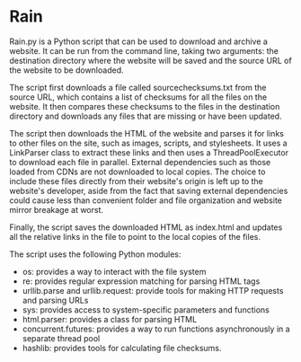 # Rain
Rain.py is a Python script that can be used to download and archive a website. It can be run from the command line, taking two arguments: the destination directory where the website will be saved and the source URL of the website to be downloaded.

The script first downloads a file called sourcechecksums.txt from the source URL, which contains a list of checksums for all the files on the website. It then compares these checksums to the files in the destination directory and downloads any files that are missing or have been updated.

The script then downloads the HTML of the website and parses it for links to other files on the site, such as images, scripts, and stylesheets. It uses a LinkParser class to extract these links and then uses a ThreadPoolExecutor to download each file in parallel. External dependencies such as those loaded from CDNs are not downloaded to local copies. The choice to include these files directly from their website's origin is left up to the website's developer, aside from the fact that saving external dependencies could cause less than convenient folder and file organization and website mirror breakage at worst.

Finally, the script saves the downloaded HTML as index.html and updates all the relative links in the file to point to the local copies of the files.

The script uses the following Python modules:

- os: provides a way to interact with the file system
- re: provides regular expression matching for parsing HTML tags
- urllib.parse and urllib.request: provide tools for making HTTP requests and parsing URLs
- sys: provides access to system-specific parameters and functions
- html.parser: provides a class for parsing HTML
- concurrent.futures: provides a way to run functions asynchronously in a separate thread pool
- hashlib: provides tools for calculating file checksums.
